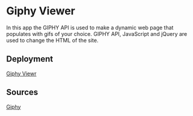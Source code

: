 # Giphy Viewer
In this app the GIPHY API is used to make a dynamic web page that populates with gifs of your choice. GIPHY API, JavaScript and jQuery are used
to change the HTML of the site.
## Deployment
[Giphy Viewr](https://eidmuha.github.io/GifyAPIDemonstration/)
## Sources
[Giphy](https://developers.giphy.com/docs/api/#quick-start-guide)
